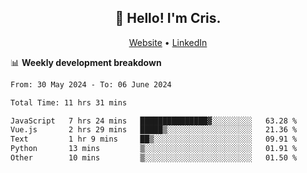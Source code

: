 
<h2 align="center">👋 Hello! I'm Cris.</h2>
<p align="center">
  <a href="https://www.criscunas.dev">Website</a> •
  <a href="https://www.linkedin.com/in/cristophercunas/">LinkedIn</a> 
</p>


📊 **Weekly development breakdown**
<!--START_SECTION:waka-->

```txt
From: 30 May 2024 - To: 06 June 2024

Total Time: 11 hrs 31 mins

JavaScript   7 hrs 24 mins   ███████████████▓░░░░░░░░░   63.28 %
Vue.js       2 hrs 29 mins   █████▒░░░░░░░░░░░░░░░░░░░   21.36 %
Text         1 hr 9 mins     ██▒░░░░░░░░░░░░░░░░░░░░░░   09.91 %
Python       13 mins         ▒░░░░░░░░░░░░░░░░░░░░░░░░   01.91 %
Other        10 mins         ▒░░░░░░░░░░░░░░░░░░░░░░░░   01.50 %
```

<!--END_SECTION:waka-->

